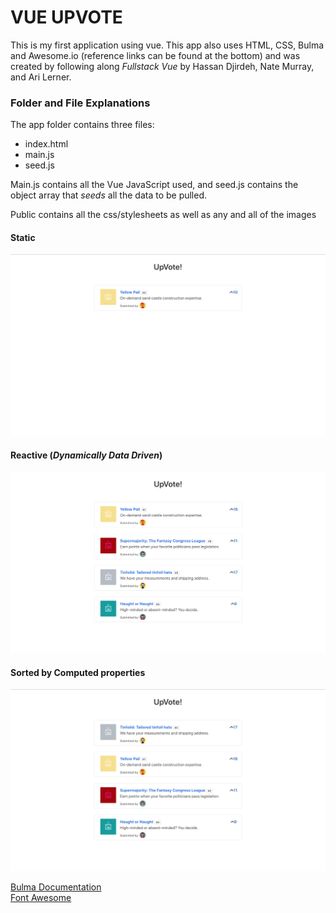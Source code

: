# VUE UPVOTE
This is my first application using vue. This app also uses HTML, CSS, Bulma and Awesome.io (reference links can be found at the bottom) and was created by following along <em> Fullstack Vue </em> by Hassan Djirdeh, Nate Murray, and Ari Lerner.

### Folder and File Explanations
The app folder contains three files: 
- index.html
- main.js
- seed.js

Main.js contains all the Vue JavaScript used, and seed.js contains the object array that *seeds* all the data to be pulled.

Public contains all the css/stylesheets as well as any and all of the images

#### Static
<img src="static.jpg" alt="initial commit" />

#### Reactive (*Dynamically Data Driven*)
<img src="reactive.jpg" alt="output after pulling from js file" />

#### Sorted by Computed properties
<img src="sorted.jpg" alt="sorted" />




<a href="http://bulma.io/documentation" >Bulma Documentation</a> <br />
<a href="http://fontawesome.io/" >Font Awesome</a>
